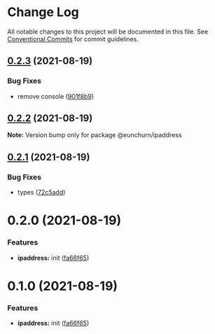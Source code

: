 # Change Log

All notable changes to this project will be documented in this file.
See [Conventional Commits](https://conventionalcommits.org) for commit guidelines.

## [0.2.3](https://github.com/eunchurn/ts-utils/compare/@eunchurn/ipaddress@0.2.2...@eunchurn/ipaddress@0.2.3) (2021-08-19)


### Bug Fixes

* remove console ([901f8b9](https://github.com/eunchurn/ts-utils/commit/901f8b91493400ca1d6ac713ad796a9c6efbe38e))





## [0.2.2](https://github.com/eunchurn/ts-utils/compare/@eunchurn/ipaddress@0.2.1...@eunchurn/ipaddress@0.2.2) (2021-08-19)

**Note:** Version bump only for package @eunchurn/ipaddress





## [0.2.1](https://github.com/eunchurn/ts-utils/compare/@eunchurn/ipaddress@0.2.0...@eunchurn/ipaddress@0.2.1) (2021-08-19)


### Bug Fixes

* types ([72c5add](https://github.com/eunchurn/ts-utils/commit/72c5add1e7d122e9ceeae02f38015e9ee720e176))





# 0.2.0 (2021-08-19)


### Features

* **ipaddress:** init ([fa66f65](https://github.com/eunchurn/ts-utils/commit/fa66f65d164de63d8cf7308d1ce9bb5950d49751))





# 0.1.0 (2021-08-19)


### Features

* **ipaddress:** init ([fa66f65](https://github.com/eunchurn/ts-utils/commit/fa66f65d164de63d8cf7308d1ce9bb5950d49751))
